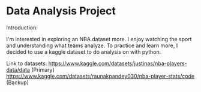 # Data Analysis Project

Introduction:

I'm interested in exploring an NBA dataset more. I enjoy watching the sport and understanding what teams analyze. To practice and learn more, I decided to use a kaggle dataset to do analysis on with python. 

Link to datasets: 
https://www.kaggle.com/datasets/justinas/nba-players-data/data (Primary)
https://www.kaggle.com/datasets/raunakpandey030/nba-player-stats/code (Backup)


